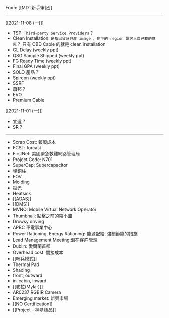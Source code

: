From: [[MDT新手筆記]]

---

[[2021-11-08 (一)]]
- TSP: `Third-party Service Providers` ?
- Clean Installation: `是指出貨時只灌 image ，剩下的 region 讓客人自己載的意思`？ 只有 OBD Cable 的就是 clean installation
- GL Delay (weekly ppt)
- QSG Sample Shipped (weekly ppt)
- FG Ready Time (weekly ppt)
- Final GPA (weekly ppt)
- SOLO 產品？
- Spireon  (weekly ppt)
- SSRF
- 蕭邦？
- EVO
- Premium Cable

[[2021-11-01 (一)]]
- 宜遠？
- SR ?

---

- Scrap Cost: 報廢成本
- FCST: forcast
- FirstNet: 美國緊急救難網路管理局
- Project Code: N701
- SuperCap: Supercapacitor 
- 埋銅柱
- FOV
- Molding
- 拋光
- Heatsink
- [[ADAS]]
- [[DMS]]
- MVNO: Mobile Virtual Network Operator
- Thumbnail: 點擊之前的縮小圖
- Drowsy driving 
- APBC 車電事業中心
- Power Rationing, Energy Rationing: 能源配給, 強制節能的措施
- Lead Management Meeting:潜在客户管理
- Dublin: 愛爾蘭首都
- Overhead cost: 間接成本
- [[哨兵模式]]
- Thermal Pad
- Shading
- front, outward
- in-cabin, inward
- [[麥拉(Mylar)]]
- AR0237 RGBIR Camera
- Emerging market: 新興市場
- [[NO Certification]]
- [[Project - 神基樣品]]
